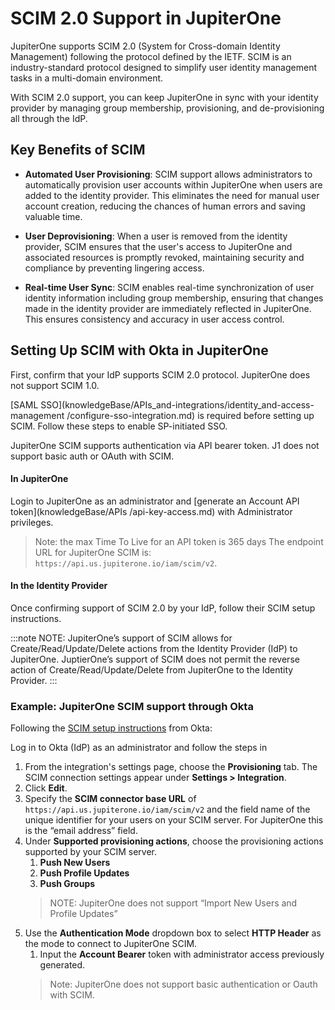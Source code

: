 # SCIM 2.0 Support in JupiterOne

JupiterOne supports SCIM 2.0 (System for Cross-domain Identity Management) following the protocol defined by the IETF. SCIM is an industry-standard protocol designed to simplify user identity management tasks in a multi-domain environment.

With SCIM 2.0 support, you can keep JupiterOne in sync with your identity provider by managing group membership, provisioning, and de-provisioning all through the IdP.

## Key Benefits of SCIM

- **Automated User Provisioning**: SCIM support allows administrators to automatically provision user accounts within JupiterOne when users are added to the identity provider. This eliminates the need for manual user account creation, reducing the chances of human errors and saving valuable time.

- **User Deprovisioning**: When a user is removed from the identity provider, SCIM ensures that the user's access to JupiterOne and associated resources is promptly revoked, maintaining security and compliance by preventing lingering access.

- **Real-time User Sync**: SCIM enables real-time synchronization of user identity information including group membership, ensuring that changes made in the identity provider are immediately reflected in JupiterOne. This ensures consistency and accuracy in user access control.

## Setting Up SCIM with Okta in JupiterOne
First, confirm that your IdP supports SCIM 2.0 protocol. JupiterOne does not support SCIM 1.0. 

[SAML SSO](knowledgeBase/APIs_and-integrations/identity_and-access-management
/configure-sso-integration.md) is required before setting up SCIM. Follow these steps to enable SP-initiated SSO.

JupiterOne SCIM supports authentication via API bearer token. J1 does not support basic auth or OAuth with SCIM. 
 
#### In JupiterOne
Login to JupiterOne as an administrator and [generate an Account API token](knowledgeBase/APIs
/api-key-access.md) with Administrator privileges. 

> Note: the max Time To Live for an API token is 365 days
The endpoint URL for JupiterOne SCIM is: `https://api.us.jupiterone.io/iam/scim/v2`.

#### In the Identity Provider
Once confirming support of SCIM 2.0 by your IdP, follow their SCIM setup instructions. 

:::note
NOTE: JupiterOne’s support of SCIM allows for Create/Read/Update/Delete actions from the Identity Provider (IdP) to JupiterOne. JuptierOne’s support of SCIM does not permit the reverse action of Create/Read/Update/Delete from JupiterOne to the Identity Provider.
:::

### Example: JupiterOne SCIM support through Okta

Following the [SCIM setup instructions](https://help.okta.com/en-us/Content/Topics/Apps/Apps_App_Integration_Wizard_SCIM.htm) from Okta: 

Log in to Okta (IdP) as an administrator and follow the steps in 
1. From the integration's settings page, choose the **Provisioning** tab. The SCIM connection settings appear under **Settings > Integration**.
2. Click **Edit**.
3. Specify the **SCIM connector base URL** of `https://api.us.jupiterone.io/iam/scim/v2` and the field name of the unique identifier for your users on your SCIM server. For JupiterOne this is the “email address” field.
4. Under **Supported provisioning actions**, choose the provisioning actions supported by your SCIM server.
    1. **Push New Users**
    2. **Push Profile Updates**
    3. **Push Groups**
    > NOTE: JupiterOne does not support “Import New Users and Profile Updates”
5. Use the **Authentication Mode** dropdown box to select **HTTP Header** as the mode to connect to JupiterOne SCIM.
    1. Input the **Account Bearer** token with administrator access previously generated.
    > Note: JupiterOne does not support basic authentication or Oauth with SCIM.


